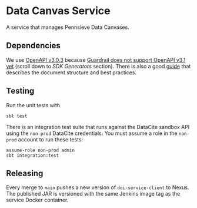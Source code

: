 # Data Canvas Service

A service that manages Pennsieve Data Canvases. 

## Dependencies

We use [OpenAPI v3.0.3](https://spec.openapis.org/oas/v3.0.3) because [Guardrail does not support OpenAPI v3.1 yet](https://openapi.tools) (scroll down to *SDK Generators* section). There is also a good [guide](https://swagger.io/docs/specification/about/) that describes the document structure and best practices.

## Testing

Run the unit tests with

    sbt test

There is an integration test suite that runs against the DataCite sandbox API using the `non-prod` DataCite credentials. You must assume a role in the `non-prod` account to run these tests:

    assume-role non-prod admin
    sbt integration:test

## Releasing

Every merge to `main` pushes a new version of `doi-service-client` to Nexus. The published JAR is versioned with the same Jenkins image tag as the service Docker container.
